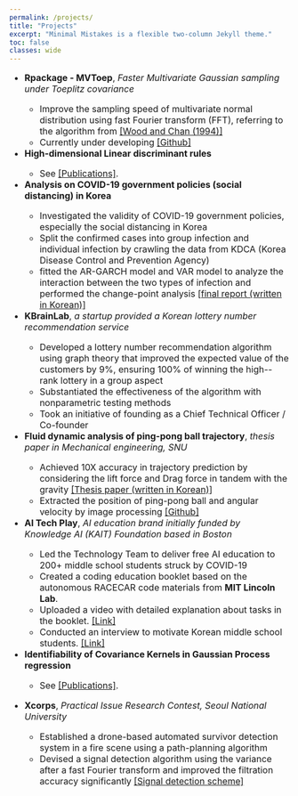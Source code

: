 ```yaml
---
permalink: /projects/
title: "Projects"
excerpt: "Minimal Mistakes is a flexible two-column Jekyll theme."
toc: false
classes: wide
---
```


<font size = "3">

<ul>

<li><b>Rpackage - MVToep</b>, <em>Faster Multivariate Gaussian sampling under Toeplitz covariance</em></li>

<ul>

<li>Improve the sampling speed of multivariate normal distribution using fast Fourier transform (FFT), referring to the algorithm from <a href = "https://www.jstor.org/stable/1390903#metadata_info_tab_contents">[Wood and Chan (1994)]</a></li>

<li>Currently under developing <a href = "https://github.com/JaeHoanKim/MVToep">[Github]</a></li>

</ul>

<li><b>High-dimensional Linear discriminant rules</b></li>

   <ul>
   <li>See <a href = "https://jaehoankim.github.io/publications/">[Publications]</a>.</li>
   </ul>

<li><b>Analysis on COVID-19 government policies (social distancing) in Korea </b></li>

<ul>

<li>Investigated the validity of COVID-19 government policies, especially the social distancing in Korea</li>

<li>Split the confirmed cases into group infection and individual infection by crawling the data from KDCA (Korea Disease Control and Prevention Agency)</li>

<li>fitted the AR-GARCH model and VAR model to analyze the interaction between the two types of infection and performed the change-point analysis <a href = "https://jaehoankim.github.io/assets/TSA_final_Korean.pdf">[final report (written in Korean)]</a></li>

</ul>

<li><b>KBrainLab</b>, <em>a startup provided a Korean lottery number recommendation service</em></li>

<ul>

<li>Developed a lottery number recommendation algorithm using graph theory that improved the expected value of the customers by 9%, ensuring 100% of winning the high--rank lottery in a group aspect</li>

<li>Substantiated the effectiveness of the algorithm with nonparametric testing methods</li>

<li>Took an initiative of founding as a Chief Technical Officer / Co-founder</li>

</ul>

<li><b>Fluid dynamic analysis of ping-pong ball trajectory</b>, <em>thesis paper in Mechanical engineering, SNU</em></li>
   <ul>
   <li> Achieved 10X accuracy in trajectory prediction by considering the lift force and Drag force in tandem with the gravity <a href = "https://jaehoankim.github.io/assets/Thesis_JaehoanKim.pdf">[Thesis paper (written in Korean)]</a></li>
   
   
   <li> Extracted the position of ping-pong ball and angular velocity by image processing <a href = "https://github.com/JaeHoanKim/Pingpong_analysis">[Github]</a></li>
   </ul>

<li><b>AI Tech Play</b>, <em> AI education brand initially funded by Knowledge AI (KAIT) Foundation based in Boston</em></li>

<ul>

<li>Led the Technology Team to deliver free AI education to 200+ middle school students struck by COVID-19</li>

<li>Created a coding education booklet based on the autonomous RACECAR code materials from <b>MIT Lincoln Lab</b>.</li>

<li>Uploaded a video with detailed explanation about tasks in the booklet. <a href = "https://www.youtube.com/watch?v=utCzjtSN9Pk&t=700s">[Link]</a></li>

<li>Conducted an interview to motivate Korean middle school students. <a href = "https://www.youtube.com/watch?v=_GEfOj7DTHY">[Link]</a></li>

</ul>

<li><b>Identifiability of Covariance Kernels in Gaussian Process regression</b></li>
   <ul>
   <li>See <a href = "https://jaehoankim.github.io/publications/">[Publications]</a>.</li>
   </ul>
<li>

<b>Xcorps</b>, <em>Practical Issue Research Contest, Seoul National University</em>

<ul>

<li>Established a drone-based automated survivor detection system in a fire scene using a path-planning algorithm</li>

<li>Devised a signal detection algorithm using the variance after a fast Fourier transform and improved the filtration accuracy significantly <a href = "https://jaehoankim.github.io/assets/images/xcorps_img.PNG">[Signal detection scheme]</a></li>

</ul>

</li>

</ul>

</font>
